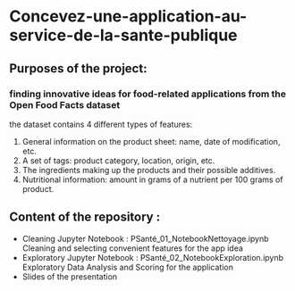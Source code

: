 # Concevez-une-application-au-service-de-la-sante-publique

## Purposes of the project:

### finding innovative ideas for food-related applications from the Open Food Facts dataset
the dataset contains 4 different types of features:
1)	General information on the product sheet: name, date of modification, etc.
2)	A set of tags: product category, location, origin, etc.
3)	The ingredients making up the products and their possible additives.
4)	Nutritional information: amount in grams of a nutrient per 100 grams of product.


## Content of the repository : 
- Cleaning Jupyter Notebook : PSanté_01_NotebookNettoyage.ipynb
    Cleaning and selecting convenient features for the app idea
- Exploratory Jupyter Notebook : PSanté_02_NotebookExploration.ipynb
    Exploratory Data Analysis and Scoring for the application
- Slides of the presentation

